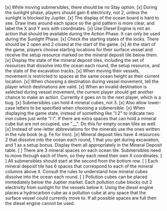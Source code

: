 [x] While moving submersibles, there should be no Stay option.
[x] During the sunlight phase, players should gain 6 electricity, not 2, unless the sunlight is blocked by Jupiter.
[x] The display of the ocean board is hard to see.  Draw lines around each space so the grid pattern is more clear, and label the X and Y axis with coordinates.
[x] Use Diesel Engine is not an action that should be available during the Action Phase.  It can only be used during the Sunlight Phase.
[x] Check the starting states of the locks.  There should be 2 open and 2 closed at the start of the game.
[x] At the start of the game, players choose starting locations for their surface vessel and receive the setup resource marked on the mineral deposit tile below them.
[x] Display the state of the mineral deposit tiles, including the set of resources that dissolve into the ocean each round, the setup resource, and the state of the excavation tracks.
[x] When moving their vessels, movement is restricted to spaces at the same ocean height as their current location.
[x] When choosing a destination during vessel movement, tell the player which destinations are valid.
[x] When an invalid destination is selected during vessel movement, the current player should get another chance to make an action.  Currently it goes on to the next player, which is a bug.
[x] Submersibles can hold 4 mineral cubes, not 3.
[x] Also allow lower-case letters to be specified when choosing a submersible.
[x] When displaying the game state, instead of something like "I:2" to indicate two iron cubes just write "I I".  If there are extra spaces that can hold a mineral cube but are not occupied, use "__".  Do this for empty ocean tiles as well.
[x] Instead of one-letter abbreviations for the minerals use the ones written in the rule book (e.g. Fe for Iron).
[x] Mineral deposit tiles have 4 resources:  2 that dissolve into the ocean each round, 1 that you get during excavation, and 1 as a setup bonus.  Display them all appropriately in the Mineral Deposit table.
[ ] There are 3 mineral spaces on each ocean tile.  Submersibles need to move through each of them, so they each need their own X coordinates.
[ ] All submersibles should start at the second from the bottom row.
[ ] Each mineral deposit tile has 6 spaces that correspond to each of the mineral columns above it.  Consult the rules to understand how mineral cubes dissolve into the ocean each round.
[ ] Pollution cubes can be placed immediately below the Juptier market.  Each pollution cube blocks out 2 electrivity from sunlight for the vessels below it.  Using the diesel engine places a hydrocarbon cube as a pollution cube at any space that the surface vessel could currently move to.  If all possible spaces are full then the diesel engine cannot be used.
